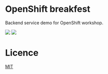 
# OpenShift breakfest
Backend service demo for OpenShift workshop.

![](https://upload.wikimedia.org/wikipedia/commons/thumb/3/3a/OpenShift-LogoType.svg/200px-OpenShift-LogoType.svg.png)
![](https://www.redhat.com/cms/managed-files/styles/xlarge/s3/red-hat-logo-b-sample_1.png?itok=plz3y0Sa)

# Licence
[MIT](https://github.com/nishanths/license/blob/master/LICENSE)
